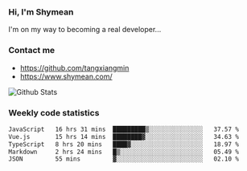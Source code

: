 ### Hi, I'm Shymean

I'm on my way to becoming a real developer...

### Contact me

- <https://github.com/tangxiangmin>
- <https://www.shymean.com/>

![Github Stats](https://github-readme-stats.vercel.app/api?username=tangxiangmin&show_icons=true&theme=dark)


###  Weekly code statistics

<!--START_SECTION:waka-->

```txt
JavaScript   16 hrs 31 mins  █████████▒░░░░░░░░░░░░░░░   37.57 %
Vue.js       15 hrs 14 mins  ████████▓░░░░░░░░░░░░░░░░   34.63 %
TypeScript   8 hrs 20 mins   ████▓░░░░░░░░░░░░░░░░░░░░   18.97 %
Markdown     2 hrs 24 mins   █▒░░░░░░░░░░░░░░░░░░░░░░░   05.49 %
JSON         55 mins         ▓░░░░░░░░░░░░░░░░░░░░░░░░   02.10 %
```

<!--END_SECTION:waka-->